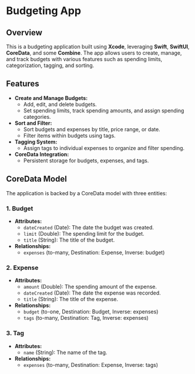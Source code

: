 # Budgeting App

## Overview
This is a budgeting application built using **Xcode**, leveraging **Swift**, **SwiftUI**, **CoreData**, and some **Combine**. The app allows users to create, manage, and track budgets with various features such as spending limits, categorization, tagging, and sorting.

## Features
- **Create and Manage Budgets:**
  - Add, edit, and delete budgets.
  - Set spending limits, track spending amounts, and assign spending categories.
- **Sort and Filter:**
  - Sort budgets and expenses by title, price range, or date.
  - Filter items within budgets using tags.
- **Tagging System:**
  - Assign tags to individual expenses to organize and filter spending.
- **CoreData Integration:**
  - Persistent storage for budgets, expenses, and tags.

## CoreData Model
The application is backed by a CoreData model with three entities:

### 1. Budget
- **Attributes:**
  - `dateCreated` (Date): The date the budget was created.
  - `limit` (Double): The spending limit for the budget.
  - `title` (String): The title of the budget.
- **Relationships:**
  - `expenses` (to-many, Destination: Expense, Inverse: budget)

### 2. Expense
- **Attributes:**
  - `amount` (Double): The spending amount of the expense.
  - `dateCreated` (Date): The date the expense was recorded.
  - `title` (String): The title of the expense.
- **Relationships:**
  - `budget` (to-one, Destination: Budget, Inverse: expenses)
  - `tags` (to-many, Destination: Tag, Inverse: expenses)

### 3. Tag
- **Attributes:**
  - `name` (String): The name of the tag.
- **Relationships:**
  - `expenses` (to-many, Destination: Expense, Inverse: tags)
